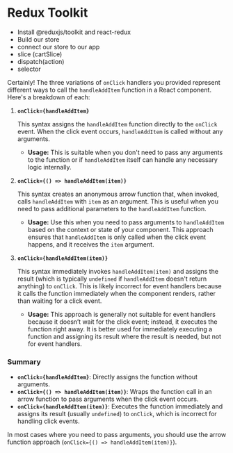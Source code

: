 # Redux Toolkit

- Install @reduxjs/toolkit and react-redux
- Build our store
- connect our store to our app
- slice (cartSlice)
- dispatch(action)
- selector

Certainly! The three variations of `onClick` handlers you provided represent different ways to call the `handleAddItem` function in a React component. Here's a breakdown of each:

1. **`onClick={handleAddItem}`**

   This syntax assigns the `handleAddItem` function directly to the `onClick` event. When the click event occurs, `handleAddItem` is called without any arguments.

   - **Usage:** This is suitable when you don't need to pass any arguments to the function or if `handleAddItem` itself can handle any necessary logic internally.

2. **`onClick={() => handleAddItem(item)}`**

   This syntax creates an anonymous arrow function that, when invoked, calls `handleAddItem` with `item` as an argument. This is useful when you need to pass additional parameters to the `handleAddItem` function.

   - **Usage:** Use this when you need to pass arguments to `handleAddItem` based on the context or state of your component. This approach ensures that `handleAddItem` is only called when the click event happens, and it receives the `item` argument.

3. **`onClick={handleAddItem(item)}`**

   This syntax immediately invokes `handleAddItem(item)` and assigns the result (which is typically `undefined` if `handleAddItem` doesn't return anything) to `onClick`. This is likely incorrect for event handlers because it calls the function immediately when the component renders, rather than waiting for a click event.

   - **Usage:** This approach is generally not suitable for event handlers because it doesn’t wait for the click event; instead, it executes the function right away. It is better used for immediately executing a function and assigning its result where the result is needed, but not for event handlers.

### Summary

- **`onClick={handleAddItem}`**: Directly assigns the function without arguments.
- **`onClick={() => handleAddItem(item)}`**: Wraps the function call in an arrow function to pass arguments when the click event occurs.
- **`onClick={handleAddItem(item)}`**: Executes the function immediately and assigns its result (usually `undefined`) to `onClick`, which is incorrect for handling click events.

In most cases where you need to pass arguments, you should use the arrow function approach (`onClick={() => handleAddItem(item)}`).
